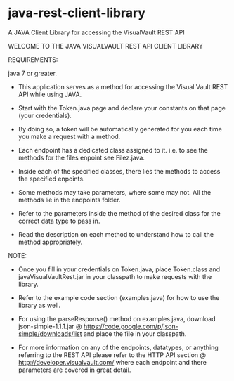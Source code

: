 # java-rest-client-library
A JAVA Client Library for accessing the VisualVault REST API

WELCOME TO THE JAVA VISUALVAULT REST API CLIENT LIBRARY

REQUIREMENTS:

java 7 or greater.

* This application serves as a method for accessing the Visual Vault REST API while using JAVA.

* Start with the Token.java page and declare your constants on that page (your credentials).

* By doing so, a token will be automatically generated for you each time you make a request with a method.

* Each endpoint has a dedicated class assigned to it. i.e. to see the methods for the files enpoint see Filez.java.

* Inside each of the specified classes, there lies the methods to access the specified enpoints.

* Some methods may take parameters, where some may not. All the methods lie in the endpoints folder.

* Refer to the parameters inside the method of the desired class for the correct data type to pass in.

* Read the description on each method to understand how to call the method appropriately.

NOTE:

* Once you fill in your credentials on Token.java, place Token.class and javaVisualVaultRest.jar in your classpath 
to make requests with the library. 

* Refer to the example code section (examples.java) for how to use the library as well. 

* For using the parseResponse() method on examples.java, download json-simple-1.1.1.jar 
@ https://code.google.com/p/json-simple/downloads/list and place the file in your classpath.

* For more information on any of the endpoints, datatypes, or anything referring to the REST API please refer to the 
HTTP API section @ http://developer.visualvault.com/ where each endpoint and there parameters are covered in great detail.
